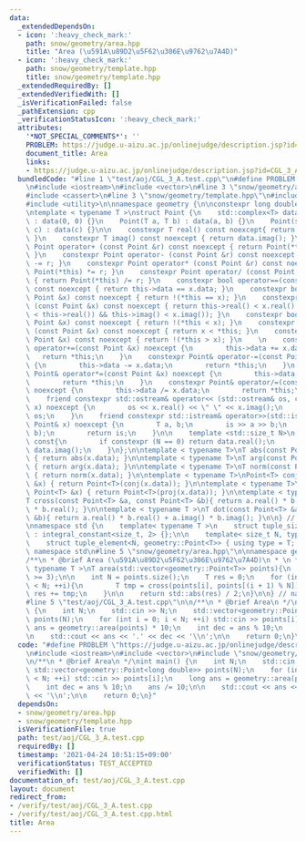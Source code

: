 ```yaml
---
data:
  _extendedDependsOn:
  - icon: ':heavy_check_mark:'
    path: snow/geometry/area.hpp
    title: "Area (\u591A\u89D2\u5F62\u306E\u9762\u7A4D)"
  - icon: ':heavy_check_mark:'
    path: snow/geometry/template.hpp
    title: snow/geometry/template.hpp
  _extendedRequiredBy: []
  _extendedVerifiedWith: []
  _isVerificationFailed: false
  _pathExtension: cpp
  _verificationStatusIcon: ':heavy_check_mark:'
  attributes:
    '*NOT_SPECIAL_COMMENTS*': ''
    PROBLEM: https://judge.u-aizu.ac.jp/onlinejudge/description.jsp?id=CGL_3_A
    document_title: Area
    links:
    - https://judge.u-aizu.ac.jp/onlinejudge/description.jsp?id=CGL_3_A
  bundledCode: "#line 1 \"test/aoj/CGL_3_A.test.cpp\"\n#define PROBLEM \"https://judge.u-aizu.ac.jp/onlinejudge/description.jsp?id=CGL_3_A\"\
    \n#include <iostream>\n#include <vector>\n#line 3 \"snow/geometry/area.hpp\"\n\
    #include <cassert>\n#line 3 \"snow/geometry/template.hpp\"\n#include <complex>\n\
    #include <utility>\n\nnamespace geometry {\n\nconstexpr long double EPS = 1e-12;\n\
    \ntemplate < typename T >\nstruct Point {\n    std::complex<T> data;\n\n    Point()\
    \ : data(0, 0) {}\n    Point(T a, T b) : data(a, b) {}\n    Point(std::complex<T>\
    \ c) : data(c) {}\n\n    constexpr T real() const noexcept{ return data.real();\
    \ }\n    constexpr T imag() const noexcept { return data.imag(); }\n    constexpr\
    \ Point operator+ (const Point &r) const noexcept { return Point(*this) += r;\
    \ }\n    constexpr Point operator- (const Point &r) const noexcept { return Point(*this)\
    \ -= r; }\n    constexpr Point operator* (const Point &r) const noexcept { return\
    \ Point(*this) *= r; }\n    constexpr Point operator/ (const Point &r) const noexcept\
    \ { return Point(*this) /= r; }\n    constexpr bool operator==(const Point &x)\
    \ const noexcept { return this->data == x.data; }\n    constexpr bool operator!=(const\
    \ Point &x) const noexcept { return !(*this == x); }\n    constexpr bool operator<\
    \ (const Point &x) const noexcept { return this->real() < x.real() || (!(x.real()\
    \ < this->real()) && this->imag() < x.imag()); }\n    constexpr bool operator>=(const\
    \ Point &x) const noexcept { return !(*this < x); }\n    constexpr bool operator>\
    \ (const Point &x) const noexcept { return x < *this; }\n    constexpr bool operator<=(const\
    \ Point &x) const noexcept { return !(*this > x); }\n    \n    constexpr Point&\
    \ operator+=(const Point &x) noexcept {\n        this->data += x.data;\n     \
    \   return *this;\n    }\n    constexpr Point& operator-=(const Point &x) noexcept\
    \ {\n        this->data -= x.data;\n        return *this;\n    }\n    constexpr\
    \ Point& operator*=(const Point &x) noexcept {\n        this->data *= x.data;\n\
    \        return *this;\n    }\n    constexpr Point& operator/=(const Point &x)\
    \ noexcept {\n        this->data /= x.data;\n        return *this;\n    }\n\n\
    \    friend constexpr std::ostream& operator<< (std::ostream& os, const Point&\
    \ x) noexcept {\n        os << x.real() << \" \" << x.imag();\n        return\
    \ os;\n    }\n    friend constexpr std::istream& operator>>(std::istream& is,\
    \ Point& x) noexcept {\n        T a, b;\n        is >> a >> b;\n        x = Point(a,\
    \ b);\n        return is;\n    }\n\n    template <std::size_t N>\n    T get()\
    \ const{\n        if constexpr (N == 0) return data.real();\n        else return\
    \ data.imag();\n    }\n};\n\ntemplate < typename T>\nT abs(const Point<T> &x)\
    \ { return abs(x.data); }\n\ntemplate < typename T>\nT arg(const Point<T> &x)\
    \ { return arg(x.data); }\n\ntemplate < typename T>\nT norm(const Point<T> &x)\
    \ { return norm(x.data); }\n\ntemplate < typename T>\nPoint<T> conj(const Point<T>\
    \ &x) { return Point<T>(conj(x.data)); }\n\ntemplate < typename T>\nPoint<T> proj(const\
    \ Point<T> &x) { return Point<T>(proj(x.data)); }\n\ntemplate < typename T >\n\
    T cross(const Point<T> &a, const Point<T> &b){ return a.real() * b.imag() - a.imag()\
    \ * b.real(); }\n\ntemplate < typename T >\nT dot(const Point<T> &a, const Point<T>\
    \ &b){ return a.real() * b.real() + a.imag() * b.imag(); }\n\n} // namespace geometry\n\
    \nnamespace std {\n    template< typename T >\n    struct tuple_size<geometry::Point<T>>\
    \ : integral_constant<size_t, 2> {};\n\n    template< size_t N, typename T >\n\
    \    struct tuple_element<N, geometry::Point<T>> { using type = T; };\n\n} //\
    \ namespace std\n#line 5 \"snow/geometry/area.hpp\"\n\nnamespace geometry {\n\n\
    /**\n * @brief Area (\u591A\u89D2\u5F62\u306E\u9762\u7A4D)\n * \n */\ntemplate<\
    \ typename T >\nT area(std::vector<geometry::Point<T>> points){\n    assert(points.size()\
    \ >= 3);\n\n    int N = points.size();\n    T res = 0;\n    for (int i = 0; i\
    \ < N; ++i){\n        T tmp = cross(points[i], points[(i + 1) % N]);\n       \
    \ res += tmp;\n    }\n\n    return std::abs(res) / 2;\n}\n\n} // namespace geometry\n\
    #line 5 \"test/aoj/CGL_3_A.test.cpp\"\n\n/**\n * @brief Area\n */\nint main()\
    \ {\n    int N;\n    std::cin >> N;\n    std::vector<geometry::Point<long double>>\
    \ points(N);\n    for (int i = 0; i < N; ++i) std::cin >> points[i];\n    long\
    \ ans = geometry::area(points) * 10;\n    int dec = ans % 10;\n    ans /= 10;\n\
    \n    std::cout << ans << '.' << dec << '\\n';\n\n    return 0;\n}\n"
  code: "#define PROBLEM \"https://judge.u-aizu.ac.jp/onlinejudge/description.jsp?id=CGL_3_A\"\
    \n#include <iostream>\n#include <vector>\n#include \"snow/geometry/area.hpp\"\n\
    \n/**\n * @brief Area\n */\nint main() {\n    int N;\n    std::cin >> N;\n   \
    \ std::vector<geometry::Point<long double>> points(N);\n    for (int i = 0; i\
    \ < N; ++i) std::cin >> points[i];\n    long ans = geometry::area(points) * 10;\n\
    \    int dec = ans % 10;\n    ans /= 10;\n\n    std::cout << ans << '.' << dec\
    \ << '\\n';\n\n    return 0;\n}"
  dependsOn:
  - snow/geometry/area.hpp
  - snow/geometry/template.hpp
  isVerificationFile: true
  path: test/aoj/CGL_3_A.test.cpp
  requiredBy: []
  timestamp: '2021-04-24 10:51:15+09:00'
  verificationStatus: TEST_ACCEPTED
  verifiedWith: []
documentation_of: test/aoj/CGL_3_A.test.cpp
layout: document
redirect_from:
- /verify/test/aoj/CGL_3_A.test.cpp
- /verify/test/aoj/CGL_3_A.test.cpp.html
title: Area
---
```

